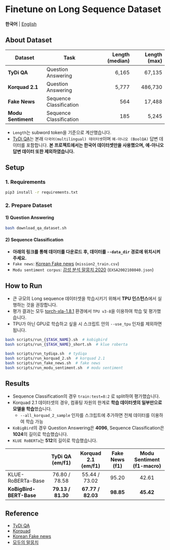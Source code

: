 # Finetune on Long Sequence Dataset

<p align="left">
    <b>한국어</b> |
    <a href="README_EN.md">English</a>
</p>

## About Dataset

| Dataset            | Task                    | Length (median) | Length (max) |
| ------------------ | ----------------------- | --------------: | -----------: |
| **TyDi QA**        | Question Answering      |           6,165 |       67,135 |
| **Korquad 2.1**    | Question Answering      |           5,777 |      486,730 |
| **Fake News**      | Sequence Classification |             564 |       17,488 |
| **Modu Sentiment** | Sequence Classification |             185 |        5,245 |

- `Length`는 subword token을 기준으로 계산했습니다.
- [TyDi QA](https://github.com/google-research-datasets/tydiqa)는 본래 `다국어(multilingual) 데이터셋`이며 `예-아니오 (BoolQA)` 답변 데이터를 포함합니다. **본 프로젝트에서는 한국어 데이터셋만을 사용했으며, 예-아니오 답변 데이터 또한 제외하였습니다.**

## Setup

### 1. Requirements

```bash
pip3 install -r requirements.txt
```

### 2. Prepare Dataset

#### 1) Question Answering

```bash
bash download_qa_dataset.sh
```

#### 2) Sequence Classification

- **아래의 링크를 통해 데이터를 다운로드 후, 데이터를 `--data_dir` 경로에 위치시켜 주세요.**
- `Fake news`: [Korean Fake news](https://github.com/2alive3s/Fake_news/blob/b43638105f4802de5773c21afe539157ebed6cc5/data/mission2_train.zip) (`mission2_train.csv`)
- `Modu sentiment corpus`: [감성 분석 말뭉치 2020](https://corpus.korean.go.kr) (`EXSA2002108040.json`)

## How to Run

- 큰 규모의 Long sequence 데이터셋을 학습시키기 위해서 **TPU 인스턴스**에서 실행하는 것을 권장합니다.
- 평가 결과는 모두 [torch-xla-1.8.1](https://github.com/pytorch/xla#-consume-prebuilt-compute-vm-images) 환경에서 `TPU v3-8`을 이용하여 학습 및 평가했습니다.
- TPU가 아닌 GPU로 학습하고 싶을 시 스크립트 안의 `--use_tpu` 인자를 제외하면 됩니다.

```bash
bash scripts/run_{$TASK_NAME}.sh  # kobigbird
bash scripts/run_{$TASK_NAME}_short.sh  # klue roberta
```

```bash
bash scripts/run_tydiqa.sh  # tydiqa
bash scripts/run_korquad_2.sh  # korquad 2.1
bash scripts/run_fake_news.sh  # fake news
bash scripts/run_modu_sentiment.sh  # modu sentiment
```

## Results

- Sequence Classification의 경우 `train:test=8:2` 로 split하여 평가했습니다.
- Korquad 2.1 데이터셋의 경우, 컴퓨팅 자원의 한계로 **학습 데이터셋의 일부만으로 모델을 학습**했습니다.
  - `--all_korquad_2_sample` 인자를 스크립트에 추가하면 전체 데이터를 이용하여 학습 가능
- `KoBigBird`의 경우 Question Answering은 **4096**, Sequence Classification은 **1024**의 길이로 학습했습니다.
- `KLUE RoBERTa`는 **512**의 길이로 학습했습니다.

|                         | TyDi QA<br/>(em/f1) | Korquad 2.1<br/>(em/f1) | Fake News<br/>(f1) | Modu Sentiment<br/>(f1-macro) |
| :---------------------- | :-----------------: | :---------------------: | :----------------: | :---------------------------: |
| KLUE-RoBERTa-Base       |    76.80 / 78.58    |      55.44 / 73.02      |       95.20        |             42.61             |
| **KoBigBird-BERT-Base** |  **79.13 / 81.30**  |    **67.77 / 82.03**    |     **98.85**      |           **45.42**           |

## Reference

- [TyDi QA](https://github.com/google-research-datasets/tydiqa)
- [Korquad](https://korquad.github.io/)
- [Korean Fake news](https://github.com/2alive3s/Fake_news)
- [모두의 말뭉치](https://corpus.korean.go.kr/)
